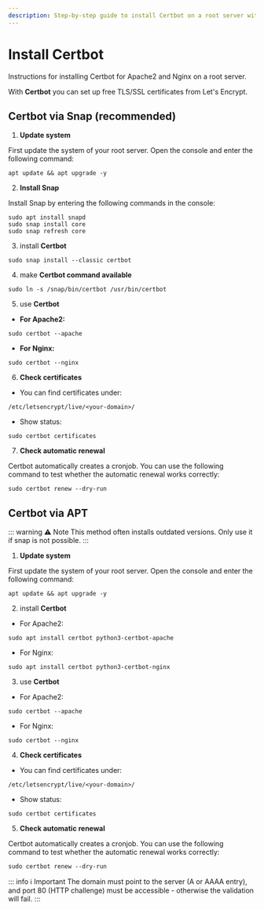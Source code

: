 ```yaml
---
description: Step-by-step guide to install Certbot on a root server with Apache2 or Nginx - secure your website with SSL certificates on Ubuntu/Debian.
---
```


# Install Certbot

Instructions for installing Certbot for Apache2 and Nginx on a root server.

With <strong>Certbot</strong> you can set up free TLS/SSL certificates from Let's Encrypt.

## Certbot via Snap (recommended)

1. <strong>Update system</strong>

First update the system of your root server. Open the console and enter the following command:

```
apt update && apt upgrade -y
```

2. <strong>Install Snap</strong>

Install Snap by entering the following commands in the console:

```
sudo apt install snapd
sudo snap install core
sudo snap refresh core
```

3. install <strong>Certbot</strong>

```
sudo snap install --classic certbot
```

4. make <strong>Certbot command available</strong>

```
sudo ln -s /snap/bin/certbot /usr/bin/certbot
```

5. use <strong>Certbot</strong>

- <strong>For Apache2:</strong>

```
sudo certbot --apache
```

- <strong>For Nginx:</strong>

```
sudo certbot --nginx
```

6. <strong>Check certificates</strong>

- You can find certificates under:
```
/etc/letsencrypt/live/<your-domain>/
```

- Show status:
```
sudo certbot certificates
```

7. <strong>Check automatic renewal</strong>

Certbot automatically creates a cronjob. You can use the following command to test whether the automatic renewal works correctly:
```
sudo certbot renew --dry-run
```

## Certbot via APT

::: warning :warning: Note
This method often installs outdated versions. Only use it if snap is not possible.
:::

1. <strong>Update system</strong>

First update the system of your root server. Open the console and enter the following command:

```
apt update && apt upgrade -y
```

2. install <strong>Certbot</strong>


- For Apache2:

```
sudo apt install certbot python3-certbot-apache
```

- For Nginx:

```
sudo apt install certbot python3-certbot-nginx
```

3. use <strong>Certbot</strong>

- For Apache2:
```
sudo certbot --apache
```

- For Nginx:
```
sudo certbot --nginx
```

4. <strong>Check certificates</strong>

- You can find certificates under:
```
/etc/letsencrypt/live/<your-domain>/
```

- Show status:
```
sudo certbot certificates
```

5. <strong>Check automatic renewal</strong>

Certbot automatically creates a cronjob. You can use the following command to test whether the automatic renewal works correctly:
```
sudo certbot renew --dry-run
```

::: info :information_source: Important
The domain must point to the server (A or AAAA entry), and port 80 (HTTP challenge) must be accessible - otherwise the validation will fail.
:::